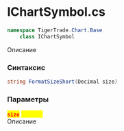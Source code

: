 
# IChartSymbol.cs
```csharp
namespace TigerTrade.Chart.Base  
    class IChartSymbol
```

Описание

### Синтаксис
```csharp
string FormatSizeShort(Decimal size)
```

### Параметры
<mark style="color:red;">**`size`**</mark> <mark style="color:yellow;">`Decimal`</mark>  
 Описание  
  

                    
                    